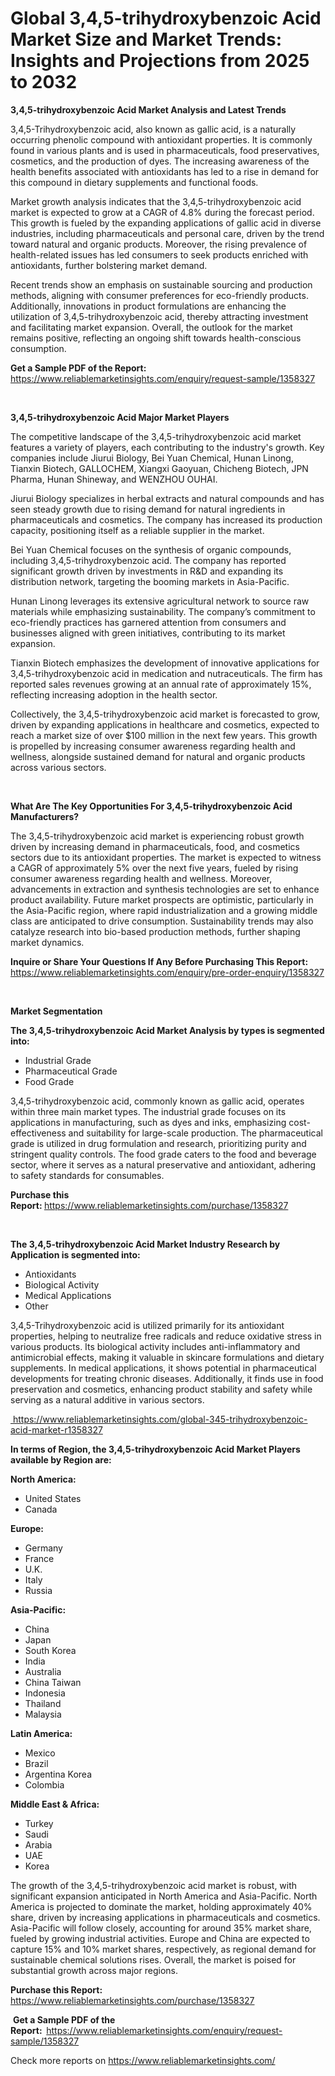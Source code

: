 <p><h1>Global 3,4,5-trihydroxybenzoic Acid Market Size and Market Trends: Insights and Projections from 2025 to 2032</h1></p><p><strong>3,4,5-trihydroxybenzoic Acid Market Analysis and Latest Trends</strong></p>
<p><p>3,4,5-Trihydroxybenzoic acid, also known as gallic acid, is a naturally occurring phenolic compound with antioxidant properties. It is commonly found in various plants and is used in pharmaceuticals, food preservatives, cosmetics, and the production of dyes. The increasing awareness of the health benefits associated with antioxidants has led to a rise in demand for this compound in dietary supplements and functional foods.</p><p>Market growth analysis indicates that the 3,4,5-trihydroxybenzoic acid market is expected to grow at a CAGR of 4.8% during the forecast period. This growth is fueled by the expanding applications of gallic acid in diverse industries, including pharmaceuticals and personal care, driven by the trend toward natural and organic products. Moreover, the rising prevalence of health-related issues has led consumers to seek products enriched with antioxidants, further bolstering market demand.</p><p>Recent trends show an emphasis on sustainable sourcing and production methods, aligning with consumer preferences for eco-friendly products. Additionally, innovations in product formulations are enhancing the utilization of 3,4,5-trihydroxybenzoic acid, thereby attracting investment and facilitating market expansion. Overall, the outlook for the market remains positive, reflecting an ongoing shift towards health-conscious consumption.</p></p>
<p><strong>Get a Sample PDF of the Report:&nbsp;</strong> <a href="https://www.reliablemarketinsights.com/enquiry/request-sample/1358327?utm_campaign=3270&utm_medium=2&utm_source=Github&utm_content=ia&utm_term=22032025&utm_id=345-trihydroxybenzoic-acid">https://www.reliablemarketinsights.com/enquiry/request-sample/1358327</a></p>
<p>&nbsp;</p>
<p><strong>3,4,5-trihydroxybenzoic Acid Major Market Players</strong></p>
<p><p>The competitive landscape of the 3,4,5-trihydroxybenzoic acid market features a variety of players, each contributing to the industry's growth. Key companies include Jiurui Biology, Bei Yuan Chemical, Hunan Linong, Tianxin Biotech, GALLOCHEM, Xiangxi Gaoyuan, Chicheng Biotech, JPN Pharma, Hunan Shineway, and WENZHOU OUHAI.</p><p>Jiurui Biology specializes in herbal extracts and natural compounds and has seen steady growth due to rising demand for natural ingredients in pharmaceuticals and cosmetics. The company has increased its production capacity, positioning itself as a reliable supplier in the market.</p><p>Bei Yuan Chemical focuses on the synthesis of organic compounds, including 3,4,5-trihydroxybenzoic acid. The company has reported significant growth driven by investments in R&D and expanding its distribution network, targeting the booming markets in Asia-Pacific.</p><p>Hunan Linong leverages its extensive agricultural network to source raw materials while emphasizing sustainability. The company’s commitment to eco-friendly practices has garnered attention from consumers and businesses aligned with green initiatives, contributing to its market expansion.</p><p>Tianxin Biotech emphasizes the development of innovative applications for 3,4,5-trihydroxybenzoic acid in medication and nutraceuticals. The firm has reported sales revenues growing at an annual rate of approximately 15%, reflecting increasing adoption in the health sector.</p><p>Collectively, the 3,4,5-trihydroxybenzoic acid market is forecasted to grow, driven by expanding applications in healthcare and cosmetics, expected to reach a market size of over $100 million in the next few years. This growth is propelled by increasing consumer awareness regarding health and wellness, alongside sustained demand for natural and organic products across various sectors.</p></p>
<p>&nbsp;</p>
<p><strong>What Are The Key Opportunities For 3,4,5-trihydroxybenzoic Acid Manufacturers?</strong></p>
<p><p>The 3,4,5-trihydroxybenzoic acid market is experiencing robust growth driven by increasing demand in pharmaceuticals, food, and cosmetics sectors due to its antioxidant properties. The market is expected to witness a CAGR of approximately 5% over the next five years, fueled by rising consumer awareness regarding health and wellness. Moreover, advancements in extraction and synthesis technologies are set to enhance product availability. Future market prospects are optimistic, particularly in the Asia-Pacific region, where rapid industrialization and a growing middle class are anticipated to drive consumption. Sustainability trends may also catalyze research into bio-based production methods, further shaping market dynamics.</p></p>
<p><strong>Inquire or Share Your Questions If Any Before Purchasing This Report:</strong> <a href="https://www.reliablemarketinsights.com/enquiry/pre-order-enquiry/1358327?utm_campaign=3270&utm_medium=2&utm_source=Github&utm_content=ia&utm_term=22032025&utm_id=345-trihydroxybenzoic-acid">https://www.reliablemarketinsights.com/enquiry/pre-order-enquiry/1358327</a></p>
<p>&nbsp;</p>
<p><strong>Market Segmentation</strong></p>
<p><strong>The 3,4,5-trihydroxybenzoic Acid Market Analysis by types is segmented into:</strong></p>
<p><ul><li>Industrial Grade</li><li>Pharmaceutical Grade</li><li>Food Grade</li></ul></p>
<p><p>3,4,5-trihydroxybenzoic acid, commonly known as gallic acid, operates within three main market types. The industrial grade focuses on its applications in manufacturing, such as dyes and inks, emphasizing cost-effectiveness and suitability for large-scale production. The pharmaceutical grade is utilized in drug formulation and research, prioritizing purity and stringent quality controls. The food grade caters to the food and beverage sector, where it serves as a natural preservative and antioxidant, adhering to safety standards for consumables.</p></p>
<p><strong>Purchase this Report:&nbsp;</strong><a href="https://www.reliablemarketinsights.com/purchase/1358327?utm_campaign=3270&utm_medium=2&utm_source=Github&utm_content=ia&utm_term=22032025&utm_id=345-trihydroxybenzoic-acid">https://www.reliablemarketinsights.com/purchase/1358327</a></p>
<p>&nbsp;</p>
<p><strong>The 3,4,5-trihydroxybenzoic Acid Market Industry Research by Application is segmented into:</strong></p>
<p><ul><li>Antioxidants</li><li>Biological Activity</li><li>Medical Applications</li><li>Other</li></ul></p>
<p><p>3,4,5-Trihydroxybenzoic acid is utilized primarily for its antioxidant properties, helping to neutralize free radicals and reduce oxidative stress in various products. Its biological activity includes anti-inflammatory and antimicrobial effects, making it valuable in skincare formulations and dietary supplements. In medical applications, it shows potential in pharmaceutical developments for treating chronic diseases. Additionally, it finds use in food preservation and cosmetics, enhancing product stability and safety while serving as a natural additive in various sectors.</p></p>
<p><a href="https://www.reliablemarketinsights.com/global-345-trihydroxybenzoic-acid-market-r1358327?utm_campaign=3270&utm_medium=2&utm_source=Github&utm_content=ia&utm_term=22032025&utm_id=345-trihydroxybenzoic-acid">&nbsp;https://www.reliablemarketinsights.com/global-345-trihydroxybenzoic-acid-market-r1358327</a></p>
<p><strong>In terms of Region, the 3,4,5-trihydroxybenzoic Acid Market Players available by Region are:</strong></p>
<p>
    <p> <strong> North America: </strong>
        <ul>
            <li>United States</li>
            <li>Canada</li>
        </ul>
        </p> 
    <p> <strong> Europe: </strong>
        <ul>
            <li>Germany</li>
            <li>France</li>
            <li>U.K.</li>
            <li>Italy</li>
            <li>Russia</li>
        </ul>
        </p> 
    <p> <strong> Asia-Pacific: </strong>
        <ul>
            <li>China</li>
            <li>Japan</li>
            <li>South Korea</li>
            <li>India</li>
            <li>Australia</li>
            <li>China Taiwan</li>
            <li>Indonesia</li>
            <li>Thailand</li>
            <li>Malaysia</li>
        </ul>
        </p> 
    <p> <strong> Latin America: </strong>
        <ul>
            <li>Mexico</li>
            <li>Brazil</li>
            <li>Argentina Korea</li>
            <li>Colombia</li>
        </ul>
        </p> 
    <p> <strong> Middle East & Africa: </strong>
        <ul>
            <li>Turkey</li>
            <li>Saudi</li>
            <li>Arabia</li>
            <li>UAE</li>
            <li>Korea</li>
        </ul>
    </p>
    </p>
<p><p>The growth of the 3,4,5-trihydroxybenzoic acid market is robust, with significant expansion anticipated in North America and Asia-Pacific. North America is projected to dominate the market, holding approximately 40% share, driven by increasing applications in pharmaceuticals and cosmetics. Asia-Pacific will follow closely, accounting for around 35% market share, fueled by growing industrial activities. Europe and China are expected to capture 15% and 10% market shares, respectively, as regional demand for sustainable chemical solutions rises. Overall, the market is poised for substantial growth across major regions.</p></p>
<p><strong>Purchase this Report: </strong><a href="https://www.reliablemarketinsights.com/purchase/1358327?utm_campaign=3270&utm_medium=2&utm_source=Github&utm_content=ia&utm_term=22032025&utm_id=345-trihydroxybenzoic-acid">https://www.reliablemarketinsights.com/purchase/1358327</a></p>
<p>&nbsp;<strong>Get a Sample PDF of the Report:&nbsp;&nbsp;</strong><a href="https://www.reliablemarketinsights.com/enquiry/request-sample/1358327?utm_campaign=3270&utm_medium=2&utm_source=Github&utm_content=ia&utm_term=22032025&utm_id=345-trihydroxybenzoic-acid">https://www.reliablemarketinsights.com/enquiry/request-sample/1358327</a></p>
<p><strong></strong></p>
<p>Check more reports on <a href="https://www.reliablemarketinsights.com/?utm_campaign=3270&utm_medium=2&utm_source=Github&utm_content=ia&utm_term=22032025&utm_id=345-trihydroxybenzoic-acid">https://www.reliablemarketinsights.com/</a></p>